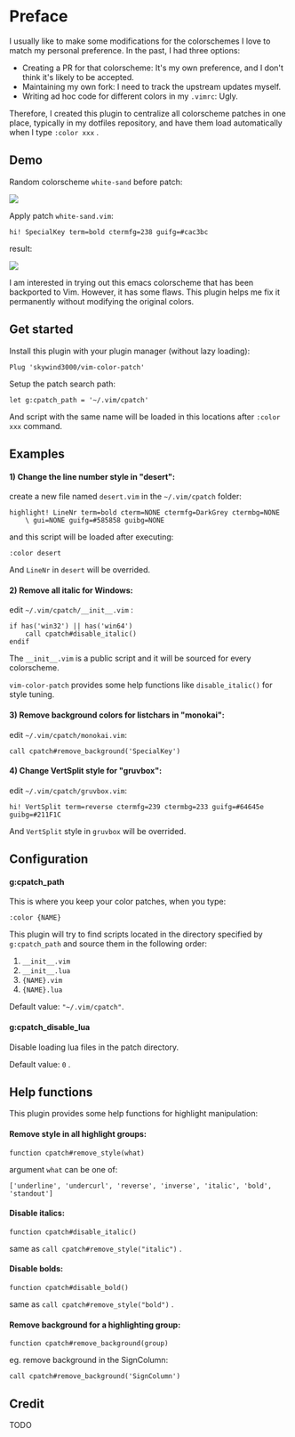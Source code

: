# Preface

I usually like to make some modifications for the colorschemes I love to match my personal preference. In the past, I had three options:

- Creating a PR for that colorscheme: It's my own preference, and I don't think it's likely to be accepted.
- Maintaining my own fork: I need to track the upstream updates myself.
- Writing ad hoc code for different colors in my `.vimrc`: Ugly.

Therefore, I created this plugin to centralize all colorscheme patches in one place, typically in my dotfiles repository, and have them load automatically when I type `:color xxx` .

## Demo

Random colorscheme `white-sand` before patch:

![](https://skywind3000.github.io/images/p/cpatch/c1-before.jpg)

Apply patch `white-sand.vim`:

```VimL
hi! SpecialKey term=bold ctermfg=238 guifg=#cac3bc
```

result:

![](https://skywind3000.github.io/images/p/cpatch/c1-after.jpg)

I am interested in trying out this emacs colorscheme that has been backported to Vim. However, it has some flaws. This plugin helps me fix it permanently without modifying the original colors.


## Get started

Install this plugin with your plugin manager (without lazy loading):

```VimL
Plug 'skywind3000/vim-color-patch'
```

Setup the patch search path:

```VimL
let g:cpatch_path = '~/.vim/cpatch'
```

And script with the same name will be loaded in this locations after `:color xxx` command.


## Examples

#### 1) Change the line number style in "desert":

create a new file named `desert.vim` in the `~/.vim/cpatch` folder:

```viml
highlight! LineNr term=bold cterm=NONE ctermfg=DarkGrey ctermbg=NONE 
	\ gui=NONE guifg=#585858 guibg=NONE
```

and this script will be loaded after executing:

```VimL
:color desert
```

And `LineNr` in `desert` will be overrided.

#### 2) Remove all italic for Windows:

edit `~/.vim/cpatch/__init__.vim` :

```VimL
if has('win32') || has('win64')
    call cpatch#disable_italic()
endif
```

The `__init__.vim` is a public script and it will be sourced for every colorscheme.

`vim-color-patch` provides some help functions like `disable_italic()` for style tuning.

#### 3) Remove background colors for listchars in "monokai":

edit `~/.vim/cpatch/monokai.vim`:

```VimL
call cpatch#remove_background('SpecialKey')
```

#### 4) Change VertSplit style for "gruvbox":

edit `~/.vim/cpatch/gruvbox.vim`:

```VimL
hi! VertSplit term=reverse ctermfg=239 ctermbg=233 guifg=#64645e guibg=#211F1C
```

And `VertSplit` style in `gruvbox` will be overrided.

## Configuration

#### g:cpatch_path

This is where you keep your color patches, when you type:

```VimL
:color {NAME}
```

This plugin will try to find scripts located in the directory  specified by `g:cpatch_path` and source them in the following order:

1) `__init__.vim`
2) `__init__.lua`
3) `{NAME}.vim`
4) `{NAME}.lua`

Default value: `"~/.vim/cpatch"`.

#### g:cpatch_disable_lua

Disable loading lua files in the patch directory.

Default value: `0` .


## Help functions

This plugin provides some help functions for highlight manipulation:

#### Remove style in all highlight groups:

```VimL
function cpatch#remove_style(what)
```

argument `what` can be one of: 

    ['underline', 'undercurl', 'reverse', 'inverse', 'italic', 'bold', 'standout']
  
#### Disable italics:

```VimL
function cpatch#disable_italic()
```

same as `call cpatch#remove_style("italic")` .

#### Disable bolds:
 
```VimL
function cpatch#disable_bold()
```

same as `call cpatch#remove_style("bold")` .

#### Remove background for a highlighting group:

```VimL
function cpatch#remove_background(group)
```

eg. remove background in the SignColumn:

```VimL
call cpatch#remove_background('SignColumn')
```

## Credit

TODO
